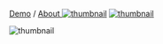 [Demo](https://mr21.github.io/canvas-pixelsfinger/) /
[About ![thumbnail](https://mr21.github.io/_/flags/gb.gif)](https://mr21.github.io/#/p=canvas-pixelsfinger&lang=en)
[![thumbnail](https://mr21.github.io/_/flags/fr.gif)](https://mr21.github.io/#/p=canvas-pixelsfinger&lang=fr)

![thumbnail](https://mr21.github.io/canvas-pixelsfinger/thumbnail.jpg)
